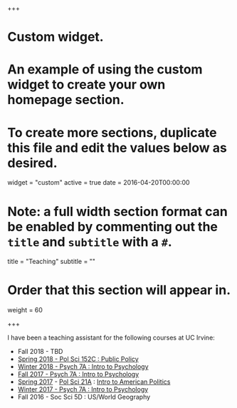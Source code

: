 +++
# Custom widget.
# An example of using the custom widget to create your own homepage section.
# To create more sections, duplicate this file and edit the values below as desired.
widget = "custom"
active = true
date = 2016-04-20T00:00:00

# Note: a full width section format can be enabled by commenting out the `title` and `subtitle` with a `#`.
title = "Teaching"
subtitle = ""

# Order that this section will appear in.
weight = 60

+++

I have been a  teaching assistant for the following courses at UC Irvine:

- Fall 2018	- TBD
- [Spring 2018	- Pol Sci 152C	: Public Policy](https://github.com/bryanfitzgerald/ebryanfitzgerald/blob/master/TA%20Evals/Spr_2018.pdf)
- [Winter 2018	- Psych 7A	: Intro to Psychology](https://github.com/bryanfitzgerald/ebryanfitzgerald/blob/master/TA%20Evals/Wnt_2018.pdf)
- [Fall 2017	- Psych 7A	: Intro to Psychology](https://github.com/bryanfitzgerald/ebryanfitzgerald/blob/master/TA%20Evals/Fall_2017.pdf)
- [Spring 2017](https://github.com/bryanfitzgerald/ebryanfitzgerald/blob/master/TA%20Evals/Spr_2017_1.pdf)	- [Pol Sci 21A](https://github.com/bryanfitzgerald/ebryanfitzgerald/blob/master/TA%20Evals/Spr_2017_2.pdf)	: [Intro to American Politics](https://github.com/bryanfitzgerald/ebryanfitzgerald/blob/master/TA%20Evals/Spr_2017_3.pdf)
- [Winter 2017	- Psych 7A	: Intro to Psychology](https://github.com/bryanfitzgerald/ebryanfitzgerald/blob/master/TA%20Evals/Wnt_2017.pdf)
- Fall 2016	- Soc Sci 5D	: US/World Geography
